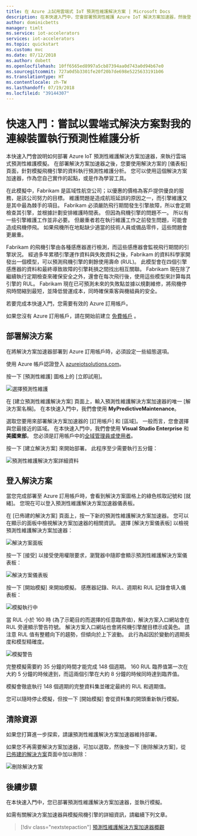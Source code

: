 ```yaml
---
title: 在 Azure 上試用雲端式 IoT 預測性維護解決方案 | Microsoft Docs
description: 在本快速入門中，您會部署預測性維護 Azure IoT 解決方案加速器，然後登入和使用解決方案儀表板。
author: dominicbetts
manager: timlt
ms.service: iot-accelerators
services: iot-accelerators
ms.topic: quickstart
ms.custom: mvc
ms.date: 07/12/2018
ms.author: dobett
ms.openlocfilehash: 10ff6565ed8997a5cb87394aa0d743a0d94b67e0
ms.sourcegitcommit: 727a0d5b3301fe20f20b7de698e5225633191b06
ms.translationtype: HT
ms.contentlocale: zh-TW
ms.lasthandoff: 07/19/2018
ms.locfileid: "39144307"
---
```

# <a name="quickstart-try-a-cloud-based-solution-to-run-a-predictive-maintenance-analysis-on-my-connected-devices"></a>快速入門：嘗試以雲端式解決方案對我的連線裝置執行預測性維護分析

本快速入門會說明如何部署 Azure IoT 預測性維護解決方案加速器，來執行雲端式預測性維護模擬。 在部署解決方案加速器之後，您要使用解決方案的 [儀表板] 頁面，針對模擬飛機引擎的資料執行預測性維護分析。 您可以使用這個解決方案加速器，作為您自己實作的起點，或是作為學習工具。

在此模擬中，Fabrikam 是區域性航空公司；以優惠的價格為客戶提供優良的服務，是該公司努力的目標。 維護問題是造成航班延誤的原因之一，而引擎維護又是其中最為棘手的項目。 Fabrikam 必須嚴防飛行期間發生引擎故障，所以會定期檢查其引擎，並根據計劃安排維護時間表。 但因為飛機引擎的問題不一。 所以有一些引擎維護工作並非必要。 但嚴重者若在執行維護工作之前發生問題，可能會造成飛機停飛。 如果飛機所在地點缺少適當的技術人員或備品零件，這些問題會更嚴重。

Fabrikam 的飛機引擎由各種感應器進行檢測，而這些感應器會監視飛行期間的引擎狀況。 經過多年累積引擎運作資料與失敗資料之後，Fabrikam 的資料科學家開發出一個模型，可以預測飛機引擎的剩餘使用壽命 (RUL)。 此模型會在四個引擎感應器的資料和最終導致故障的引擎耗損之間找出相互關聯。 Fabrikam 現在除了繼續執行定期檢查來確保安全之外，還會在每次飛行後，使用這些模型來計算每具引擎的 RUL。 Fabrikam 現在已可預測未來的失敗點並據以規劃維修，將飛機停飛時間縮到最短，並降低營運成本，同時確保乘客與機組員的安全。

若要完成本快速入門，您需要有效的 Azure 訂用帳戶。

如果您沒有 Azure 訂用帳戶，請在開始前建立 [免費帳戶](https://azure.microsoft.com/free/?WT.mc_id=A261C142F) 。

## <a name="deploy-the-solution"></a>部署解決方案

在將解決方案加速器部署到 Azure 訂用帳戶時，必須設定一些組態選項。

使用 Azure 帳戶認證登入 [azureiotsolutions.com](https://www.azureiotsolutions.com/Accelerators)。

按一下 [預測性維護] 圖格上的 [立即試用]。

![選擇預測性維護](./media/quickstart-predictive-maintenance-deploy/predictivemaintenance.png)

在 [建立預測性維護解決方案] 頁面上，輸入預測性維護解決方案加速器的唯一 [解決方案名稱]。 在本快速入門中，我們會使用 **MyPredictiveMaintenance**。

選取您要用來部署解決方案加速器的 [訂用帳戶] 和 [區域]。 一般而言，您會選擇與您最接近的區域。 在本快速入門中，我們會使用 **Visual Studio Enterprise** 和**美國東部**。 您必須是訂用帳戶中的[全域管理員或使用者](iot-accelerators-permissions.md)。

按一下 [建立解決方案] 來開始部署。 此程序至少需要執行五分鐘：

![預測性維護解決方案詳細資料](./media/quickstart-predictive-maintenance-deploy/createform.png)

## <a name="sign-in-to-the-solution"></a>登入解決方案

當您完成部署至 Azure 訂用帳戶時，會看到解決方案圖格上的綠色核取記號和 [就緒]。 您現在可以登入預測性維護解決方案加速器儀表板。

在 [已佈建的解決方案] 頁面上，按一下新的預測性維護解決方案加速器。 您可以在顯示的面板中檢視解決方案加速器的相關資訊。 選擇 [解決方案儀表板] 以檢視預測性維護解決方案加速器：

![解決方案面板](./media/quickstart-predictive-maintenance-deploy/solutionpanel.png)

按一下 [接受] 以接受使用權限要求，瀏覽器中隨即會顯示預測性維護解決方案儀表板：

![解決方案儀表板](./media/quickstart-predictive-maintenance-deploy/solutiondashboard.png)

按一下 [開始模擬] 來開始模擬。 感應器記錄、RUL、週期和 RUL 記錄會填入儀表板：

![模擬執行中](./media/quickstart-predictive-maintenance-deploy/simulationrunning.png)

當 RUL 小於 160 時 (為了示範目的而選擇的任意臨界值)，解決方案入口網站會在 RUL 旁邊顯示警告符號。 解決方案入口網站也會將飛機引擎醒目標示成黃色。 請注意 RUL 值有整體向下的趨勢，但傾向於上下波動。 此行為起因於變動的週期長度和模型精確度。

![模擬警告](./media/quickstart-predictive-maintenance-deploy/simulationwarning.png)

完整模擬需要約 35 分鐘的時間才能完成 148 個週期。 160 RUL 臨界值第一次在大約 5 分鐘的時候達到，而這兩個引擎在大約 8 分鐘的時候同時達到臨界值。

模擬會徹底執行 148 個週期的完整資料集並確定最終的 RUL 和週期值。

您可以隨時停止模擬，但按一下 [開始模擬]  會從資料集的開頭重新執行模擬。

## <a name="clean-up-resources"></a>清除資源

如果您打算進一步探索，請讓預測性維護解決方案加速器維持部署。

如果您不再需要解決方案加速器，可加以選取，然後按一下 [刪除解決方案]，從[已佈建的解決方案](https://www.azureiotsolutions.com/Accelerators#dashboard)頁面中加以刪除：

![刪除解決方案](media/quickstart-predictive-maintenance-deploy/deletesolution.png)

## <a name="next-steps"></a>後續步驟

在本快速入門中，您已部署預測性維護解決方案加速器，並執行模擬。

如需有關解決方案加速器與模擬飛機引擎的詳細資訊，請繼續下列文章。

> [!div class="nextstepaction"]
> [預測性維護解決方案加速器概觀](iot-accelerators-predictive-walkthrough.md)
